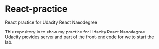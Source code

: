 # React-practice
React practice for Udacity React Nanodegree

This repository is to show my practice for Udacity React Nanodegree.
Udacity provides server and part of the front-end code for we to start the lab.
